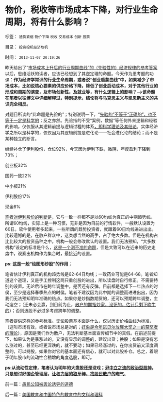 # 物价，税收等市场成本下降，对行业生命周期，将有什么影响？

标签： `通货紧缩` `物价下降` `税收` `交易成本` `创新` `股票` 

目录： `投资投机经济危机`

时间： `2013-11-07 20:19:26`

昨天给出了“[市场成本上升后的行业周期曲线”的（先验性的）经济规律的参考答案](../../../2013/11/6/社会主义的中国梦迅速彻底实现共产主义的科学原理.md)以后，思维活跃的读者，应该已经想到了其逆定理的命题。今天作为思考题的功课：**作为经济学常识的行业生命周期，或者说“创业启蒙曲线”中，如果减少了市场成本，比如说核心要素的供应价格下降，降低了创业启动成本，对于其他行业的形成和周期的演变，及市场创新性，及就业等，有什么逻辑上的影响？——>该命题在笔者以往博文中详细解释过，特别提示，结论将与马克思主义与凯恩斯主义的共识完全相反。**

对题目所谈的“此命题是先验的”；特别说明一下，“[先验的”不等于“正确的”，也不等于一定是科学的](../../../2013/7/3/实事求是的自由思想.md)；反之亦然。先验指的不受“案例，数据”等任何外来逻辑和经验的影响，仅仅服从其逻辑前提与逻辑过程的体系[，即科学理论及其结论](../../../2010/6/11/“天无二日，法无二纲”单一断言规则.md)。实体经济学之所以是科学的，仅仅因为其逻辑前提是进化论——社会进化论的结论；而不是某种独立的断言。

[](http://photo.blog.sina.com.cn/showpic.html#blogid=5563a64d0102eeu4&url=http://album.sina.com.cn/pic/001yX18Ngy6DZk4y9om7a)

继续补仓了伊利股份，仓位92%，今天因为伊利下跌，微阴，年度盈利下降到73%；

创业板32%

国药一致22%

中小板21%

伊利股份17%

现金8%

[笔者对伊利股份的判断是](../../../2013/10/31/从伊利股市重挫，深入理解A股的投资规律，机构化和散户市，及诚信缺失.md)，它与一致一样都不是以60均线为真正的中期趋势线。所谓60均线，实际上是一种习惯，无非是因为目前的行情软件，一般默认设置为60日。软件使用者多起来，一些所谓的趋势投资者，就跟着60日均线进进出出。比较遗憾的是，在散户群众中，这类想当然的高手，占了绝大多数。但是在机构占比比较大的投资品种之中，机构一般会修改默认的设置。我们无法预知，“大多数机构”设定的标准是什么，[这是一个测不准的命题](../../../2007/9/6/股市是一个量子世界，符合测不准原理.md)，但是大致可以在近来的历史走势中，观察出机构作为集合时，最接近的设置。

**ps: 这是一般“绘图形炒股”的作用**；

笔者估计伊利真正的机构趋势线是62-64日均线；一致药业可能是64-68。笔者知道这个道理，又是手工控制这两只重创股的进出，所以读盘时自行修正。不需要特别的设置。无论后市在跨年调整中，是否还有反弹。目前都是选择下一年热点的时侯，至少是选择春季热点的时侯。笔者不建议因为此中期的调整而进进出出，因为我们无法预知明年准确的热点。如果你是炒指数期货的，还可以预期跨年调整，主动造空；（还未必会赢，到目前为止，[散户的期指炒家，没死的，估计只剩下吹牛的](../../../2013/8/20/光大事件中幽灵，319国债期货，招行认沽，指数期货，和交易所.md)）；否则选股不必过多考虑跨年的调整。

笔者提供这样的参考标准。无论股票基本面是什么，仅以历史价格曲线为标准，（这叫市场有效，或者说市场总是对的；[好象是今年诺贝尔放屁大奖之一的获奖者的理论](../../../2012/10/16/又有两名数学骗子被嘉奖，诺贝尔奖终将声名狼籍.md)），原因是我们作为散户，无法判断基本面宣传细节中的真假。在前述前提下，如果认为是暴涨过的，又没有显示的调整的，建议出货；换股；如果是没有怎么涨过的，甚至已经更深跌的，就不要动；如果已经涨过的，在你出货前又深度调整的，可以持股。如果你对它的基本面还有信心，就可以对此股补仓。总之，着眼于明年股市的流动性会稍增的角度选股，即可。

**ps:从流动性定律，笔者认为明年的大盘股还是没戏；[尹中立之流的政治型股神](../../../2013/6/18/职业股神的四大专业原则；.md)，只是想讨好国企管理层，[让权力层的狼牙棒，找股民散户的晦气](../../../2013/7/31/(银行＋地产)无牛市，更不会有国进民退的牛市.md)**。



前一篇：[愚民公知被舆论诱导的道德](../../../2013/11/7/愚民公知被舆论诱导的道德.md)

后一篇：[美国教育和中国特色的教育中的文科和理科](../../../2013/11/8/美国教育和中国特色的教育中的文科和理科.md)